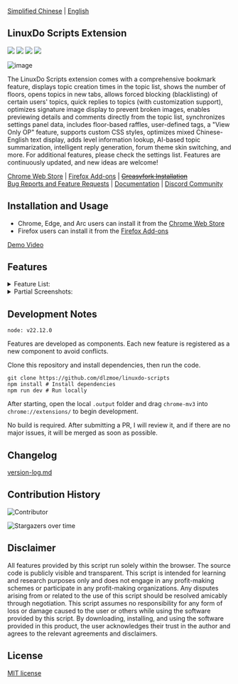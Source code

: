 [Simplified Chinese](https://github.com/dlzmoe/linuxdo-scripts/blob/main/README.md) | [English](https://github.com/dlzmoe/linuxdo-scripts/blob/main/README_EN.md)

## LinuxDo Scripts Extension

<p>
<img src="https://img.shields.io/github/v/release/dlzmoe/linuxdo-scripts?style=flat-square&label=LinuxDo Scripts Extension&labelColor=%235D5D5D&color=%23E97435">
<img src="https://img.shields.io/github/stars/dlzmoe/linuxdo-scripts?style=flat-square&label=Github%20Stars">
<img src="https://img.shields.io/chrome-web-store/users/fbgblmjbeebanackldpbmpacppflgmlj?style=flat-square&label=Chrome%20Web%20Store">
<img src="https://img.shields.io/github/license/dlzmoe/linuxdo-scripts?style=flat-square&">
</p>

![image](https://github.com/user-attachments/assets/8824696c-f2d4-4cfd-8273-901a3d007a39)

The LinuxDo Scripts extension comes with a comprehensive bookmark feature, displays topic creation times in the topic list, shows the number of floors, opens topics in new tabs, allows forced blocking (blacklisting) of certain users' topics, quick replies to topics (with customization support), optimizes signature image display to prevent broken images, enables previewing details and comments directly from the topic list, synchronizes settings panel data, includes floor-based raffles, user-defined tags, a "View Only OP" feature, supports custom CSS styles, optimizes mixed Chinese-English text display, adds level information lookup, AI-based topic summarization, intelligent reply generation, forum theme skin switching, and more. For additional features, please check the settings list. Features are continuously updated, and new ideas are welcome!

[Chrome Web Store](https://chromewebstore.google.com/detail/fbgblmjbeebanackldpbmpacppflgmlj) |
[Firefox Add-ons](https://addons.mozilla.org/zh-CN/firefox/addon/linux_do-scripts/) |
~~[Greasyfork Installation](https://greasyfork.org/scripts/501827)~~   
[Bug Reports and Feature Requests](https://github.com/dlzmoe/linuxdo-scripts/issues/new/choose) |
[Documentation](https://linuxdo-scripts.zishu.me/) |
[Discord Community](https://discord.gg/n2pErsD7Kg)

## Installation and Usage

- Chrome, Edge, and Arc users can install it from the [Chrome Web Store](https://chromewebstore.google.com/detail/fbgblmjbeebanackldpbmpacppflgmlj)
- Firefox users can install it from the [Firefox Add-ons](https://addons.mozilla.org/zh-CN/firefox/addon/linux_do-scripts/)

[Demo Video](https://github.com/dlzmoe/linuxdo-scripts/blob/main/start.md)

## Features

<details>
<summary>Feature List:</summary>

- [x] Built-in comprehensive bookmark feature
- [x] Display topic creation time in the topic list
- [x] Show the number of floors
- [x] Open topics in new tabs
- [x] Force block (blacklist) certain users' topics
- [x] Quick replies to topics (with customization support)
- [x] Optimize signature image display to prevent broken images
- [x] Synchronize settings panel data
- [x] Floor-based raffles
- [x] "View Only OP" toggle feature
- [x] Automatic dark mode switching
- [x] User-defined tags
- [x] Preview details and comments directly from the topic list
- [x] Optimize comment box emojis
- [x] Support custom CSS styles
- [x] Optimize mixed Chinese-English text display
- [x] Add level information lookup
- [x] Switch forum emoji styles
- [x] AI-based topic summarization and intelligent reply generation
- [x] Switch forum theme skins
- [x] More features available in the settings list

</details>

<details>
<summary>Partial Screenshots:</summary>

| ![image](https://github.com/user-attachments/assets/f3fb854f-e6fd-4da4-9a9c-377b6537fab7) | ![image](https://github.com/user-attachments/assets/eef1330f-3354-41a6-b654-8048d457856d) |
| ----------------------------------------------------------------------------------------- | ----------------------------------------------------------------------------------------- |
| ![image](https://github.com/user-attachments/assets/2c67ab9f-2359-4ab5-b0dd-0f257560b98b) | ![image](https://github.com/user-attachments/assets/ed4f925c-e26c-43ce-a886-fa764ac341b5) |
| ![image](https://github.com/user-attachments/assets/c6ba9abb-43aa-40ce-a4a1-b9cdae229a2d) | ![image](https://github.com/user-attachments/assets/399c1645-36e1-4fe2-a671-ae40685e87ca) |

</details>

## Development Notes

```
node: v22.12.0
```

Features are developed as components. Each new feature is registered as a new component to avoid conflicts.

Clone this repository and install dependencies, then run the code.

```shell
git clone https://github.com/dlzmoe/linuxdo-scripts
npm install # Install dependencies
npm run dev # Run locally
```

After starting, open the local `.output` folder and drag `chrome-mv3` into `chrome://extensions/` to begin development.

No build is required. After submitting a PR, I will review it, and if there are no major issues, it will be merged as soon as possible.

## Changelog

[version-log.md](https://github.com/dlzmoe/linuxdo-scripts/blob/main/version-log.md)

## Contribution History

![Contributor](https://contrib.rocks/image?repo=dlzmoe/linuxdo-scripts)

![Stargazers over time](https://starchart.cc/dlzmoe/linuxdo-scripts.svg?variant=adaptive)

## Disclaimer

All features provided by this script run solely within the browser. The source code is publicly visible and transparent. This script is intended for learning and research purposes only and does not engage in any profit-making schemes or participate in any profit-making organizations. Any disputes arising from or related to the use of this script should be resolved amicably through negotiation. This script assumes no responsibility for any form of loss or damage caused to the user or others while using the software provided by this script. By downloading, installing, and using the software provided in this product, the user acknowledges their trust in the author and agrees to the relevant agreements and disclaimers.

## License

[MIT license](https://github.com/dlzmoe/linuxdo-scripts/blob/main/LICENSE)